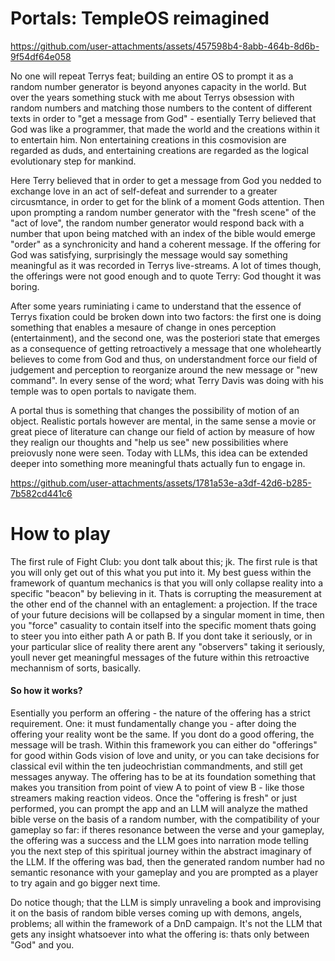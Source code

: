 

# Portals: TempleOS reimagined


https://github.com/user-attachments/assets/457598b4-8abb-464b-8d6b-9f54df64e058



No one will repeat Terrys feat; building an entire OS to prompt it as a random number generator is beyond anyones capacity in the world. But over the years something stuck with me about Terrys obsession with random numbers and matching those numbers to the content of different texts in order to "get a message from God" - esentially Terry believed that God was like a programmer, that made the world and the creations within it to entertain him. Non entertaining creations in this cosmovision are regarded as duds, and entertaining creations are regarded as the logical evolutionary step for mankind. 

Here Terry believed that in order to get a message from God you nedded to exchange love in an act of self-defeat and surrender to a greater circusmtance, in order to get for the blink of a moment Gods attention. Then upon prompting a random number generator with the "fresh scene" of the "act of love", the random number generator would respond back with a number that upon being matched with an index of the bible would emerge "order" as a synchronicity and hand a coherent message. If the offering for God was satisfying, surprisingly the message would say something meaningful as it was recorded in Terrys live-streams. A lot of times though, the offerings were not good enough and to quote Terry: God thought it was boring.

After some years ruminiating i came to understand that the essence of Terrys fixation could be broken down into two factors: the first one is doing something that enables a mesaure of change in ones perception (entertainment), and the second one, was the posteriori state that emerges as a consequence of getting retroactively a message that one wholeheartly believes to come from God and thus, on understandment force our field of judgement and perception to reorganize around the new message or "new command". In every sense of the word; what Terry Davis was doing with his temple was to open portals to navigate them.

A portal thus is something that changes the possibility of motion of an object. Realistic portals however are mental, in the same sense a movie or great piece of literature can change our field of action by measure of how they realign our thoughts and "help us see" new possibilities where preiovusly none were seen. Today with LLMs, this idea can be extended deeper into something more meaningful thats actually fun to engage in.


https://github.com/user-attachments/assets/1781a53e-a3df-42d6-b285-7b582cd441c6

# How to play

The first rule of Fight Club: you dont talk about this; jk. The first rule is that you will only get out of this what you put into it. My best guess within the framework of quantum mechanics is that you will only collapse reality into a specific "beacon" by believing in it. Thats is corrupting the measurement at the other end of the channel with an entaglement: a projection. If the trace of your future decisions will be collapsed by a singular moment in time, then you "force" casuality to contain itself into the specific moment thats going to steer you into either path A or path B. If you dont take it seriously, or in your particular slice of reality there arent any "observers" taking it seriously, youll never get meaningful messages of the future within this retroactive mechannism of sorts, basically.

#### So how it works?

Esentially you perform an offering - the nature of the offering has a strict requirement. One: it must fundamentally change you - after doing the offering your reality wont be the same. If you dont do a good offering, the message will be trash. Within this framework you can either do "offerings" for good within Gods vision of love and unity, or you can take decisions for classical evil within the ten judeochristian commandments, and still get messages anyway. The offering has to be at its foundation something that makes you transition from point of view A to point of view B - like those streamers making reaction videos. Once the "offering is fresh" or just performed, you can prompt the app and an LLM will analyze the mathed bible verse on the basis of a random number, with the compatibility of your gameplay so far: if theres resonance between the verse and your gameplay, the offering was a success and the LLM goes into narration mode telling you the next step of this spiritual journey within the abstract imaginary of the LLM. If the offering was bad, then the generated random number had no semantic resonance with your gameplay and you are prompted as a player to try again and go bigger next time.

Do notice though; that the LLM is simply unraveling a book and improvising it on the basis of random bible verses coming up with demons, angels, problems; all within the framework of a DnD campaign. It's not the LLM that gets any insight whatsoever into what the offering is: thats only between "God" and you.

